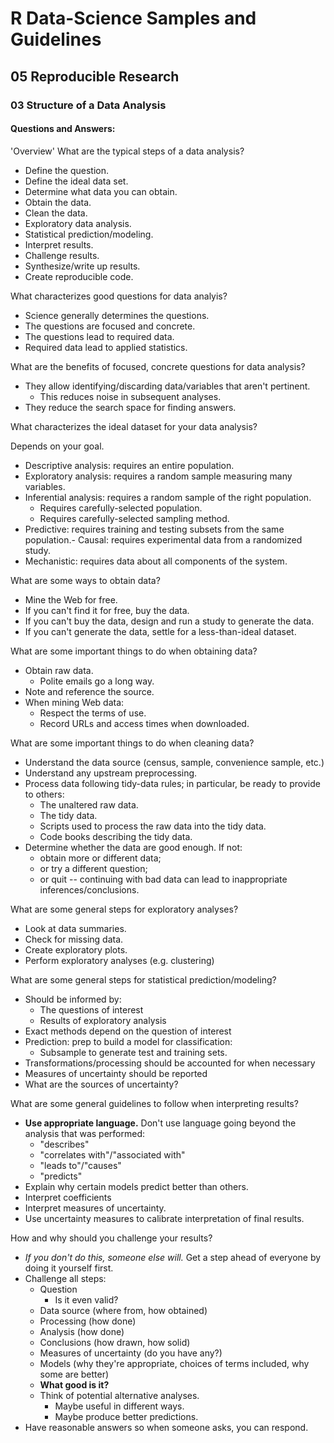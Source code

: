 # R Data-Science Samples and Guidelines
## 05 Reproducible Research
### 03 Structure of a Data Analysis
#### Questions and Answers:


'Overview'
What are the typical steps of a data analysis?

- Define the question.
- Define the ideal data set.
- Determine what data you can obtain.
- Obtain the data.
- Clean the data.
- Exploratory data analysis.
- Statistical prediction/modeling.
- Interpret results.
- Challenge results.
- Synthesize/write up results.
- Create reproducible code.



What characterizes good questions for data analyis?

- Science generally determines the questions.
- The questions are focused and concrete.
- The questions lead to required data.
- Required data lead to applied statistics.



What are the benefits of focused, concrete questions for data analysis?

- They allow identifying/discarding data/variables that aren't pertinent.
    - This reduces noise in subsequent analyses.
- They reduce the search space for finding answers.



What characterizes the ideal dataset for your data analysis?

Depends on your goal.

- Descriptive analysis: requires an entire population.
- Exploratory analysis: requires a random sample measuring many variables.
- Inferential analysis: requires a random sample of the right population.
    - Requires carefully-selected population.
    - Requires carefully-selected sampling method.
- Predictive: requires training and testing subsets from the same population.- Causal: requires experimental data from a randomized study.
- Mechanistic: requires data about all components of the system.



What are some ways to obtain data?

- Mine the Web for free.
- If you can't find it for free, buy the data.
- If you can't buy the data, design and run a study to generate the data.
- If you can't generate the data, settle for a less-than-ideal dataset.


What are some important things to do when obtaining data?

- Obtain raw data.
    - Polite emails go a long way.
- Note and reference the source.
- When mining Web data:
    - Respect the terms of use.
    - Record URLs and access times when downloaded.



What are some important things to do when cleaning data?

- Understand the data source (census, sample, convenience sample, etc.)
- Understand any upstream preprocessing.
- Process data following tidy-data rules; in particular, be ready to provide to others:
    - The unaltered raw data.
    - The tidy data.
    - Scripts used to process the raw data into the tidy data.
    - Code books describing the tidy data.
- Determine whether the data are good enough. If not:
    - obtain more or different data;
    - or try a different question;
    - or quit -- continuing with bad data can lead to inappropriate inferences/conclusions.



What are some general steps for exploratory analyses?

- Look at data summaries.
- Check for missing data.
- Create exploratory plots.
- Perform exploratory analyses (e.g. clustering)



What are some general steps for statistical prediction/modeling?

- Should be informed by:
  - The questions of interest
  - Results of exploratory analysis
- Exact methods depend on the question of interest
- Prediction: prep to build a model for classification:
	- Subsample to generate test and training sets.
- Transformations/processing should be accounted for when necessary
- Measures of uncertainty should be reported
- What are the sources of uncertainty?



What are some general guidelines to follow when interpreting results?

- **Use appropriate language.** Don't use language going beyond the analysis that was performed:
  - "describes"
  - "correlates with"/"associated with"
  - "leads to"/"causes"
  - "predicts"
- Explain why certain models predict better than others.
- Interpret coefficients
- Interpret measures of uncertainty.
- Use uncertainty measures to calibrate interpretation of final results.



How and why should you challenge your results?

- _If you don't do this, someone else will._ Get a step ahead of everyone by doing it yourself first.
- Challenge all steps:
  - Question
    - Is it even valid?
  - Data source (where from, how obtained)
  - Processing (how done)
  - Analysis (how done)
  - Conclusions (how drawn, how solid)
  - Measures of uncertainty (do you have any?)
  - Models (why they're appropriate, choices of terms included, why some are better)
  - **What good is it?**
  - Think of potential alternative analyses.
    - Maybe useful in different ways.
    - Maybe produce better predictions.
- Have reasonable answers so when someone asks, you can respond.
